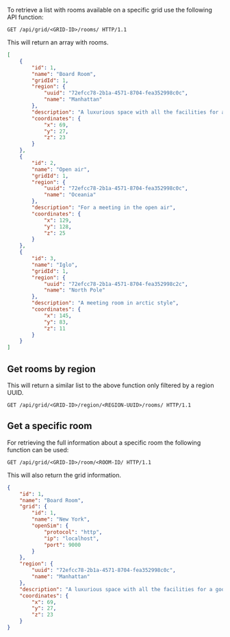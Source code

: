 To retrieve a list with rooms available on a specific grid use the following API function:

```http
GET /api/grid/<GRID-ID>/rooms/ HTTP/1.1
```

This will return an array with rooms.

```json
[
    {
        "id": 1,
        "name": "Board Room",
        "gridId": 1,
        "region": {
            "uuid": "72efcc78-2b1a-4571-8704-fea352998c0c",
            "name": "Manhattan"
        },
        "description": "A luxurious space with all the facilities for a good meeting",
        "coordinates": {
            "x": 69,
            "y": 27,
            "z": 23
        }
    },
    {
        "id": 2,
        "name": "Open air",
        "gridId": 1,
        "region": {
            "uuid": "72efcc78-2b1a-4571-8704-fea352998c0c",
            "name": "Oceania"
        },
        "description": "For a meeting in the open air",
        "coordinates": {
            "x": 129,
            "y": 128,
            "z": 25
        }
    },
    {
        "id": 3,
        "name": "Iglo",
        "gridId": 1,
        "region": {
            "uuid": "72efcc78-2b1a-4571-8704-fea352998c2c",
            "name": "North Pole"
        },
        "description": "A meeting room in arctic style",
        "coordinates": {
            "x": 145,
            "y": 83,
            "z": 11
        }
    }
]
```

## Get rooms by region
This will return a similar list to the above function only filtered by a region UUID.

```http
GET /api/grid/<GRID-ID>/region/<REGION-UUID>/rooms/ HTTP/1.1
```

## Get a specific room
For retrieving the full information about a specific room the following function can be used:

```http
GET /api/grid/<GRID-ID>/room/<ROOM-ID/ HTTP/1.1
```

This will also return the grid information.

```json
{
    "id": 1,
    "name": "Board Room",
    "grid": {
        "id": 1,
        "name": "New York",
        "openSim": {
            "protocol": "http",
            "ip": "localhost",
            "port": 9000
        }
    },
    "region": {
        "uuid": "72efcc78-2b1a-4571-8704-fea352998c0c",
        "name": "Manhattan"
    },
    "description": "A luxurious space with all the facilities for a good meeting",
    "coordinates": {
        "x": 69,
        "y": 27,
        "z": 23
    }
}
```
